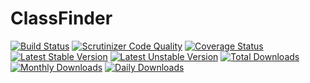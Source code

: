 # ClassFinder
[![Build Status](https://travis-ci.org/cruxinator/ClassFinder.svg?branch=master)](https://travis-ci.org/cruxinator/ClassFinder)
[![Scrutinizer Code Quality](https://scrutinizer-ci.com/g/cruxinator/ClassFinder/badges/quality-score.png?b=master)](https://scrutinizer-ci.com/g/cruxinator/ClassFinder/?branch=master)
[![Coverage Status](https://coveralls.io/repos/github/cruxinator/ClassFinder/badge.svg?branch=master)](https://coveralls.io/github/cruxinator/ClassFinder?branch=master)
[![Latest Stable Version](https://poser.pugx.org/cruxinator/class-finder/v/stable)](https://packagist.org/packages/cruxinator/class-finder)
[![Latest Unstable Version](https://poser.pugx.org/cruxinator/class-finder/v/unstable)](https://packagist.org/packages/cruxinator/class-finder)
[![Total Downloads](https://poser.pugx.org/cruxinator/class-finder/downloads)](https://packagist.org/packages/cruxinator/class-finder)
[![Monthly Downloads](https://poser.pugx.org/cruxinator/class-finder/d/monthly)](https://packagist.org/packages/cruxinator/class-finder)
[![Daily Downloads](https://poser.pugx.org/cruxinator/class-finder/d/daily)](https://packagist.org/packages/cruxinator/class-finder)
